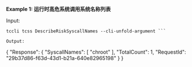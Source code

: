 **Example 1: 运行时高危系统调用系统名称列表**



Input: 

```
tccli tcss DescribeRiskSyscallNames --cli-unfold-argument ```

Output: 
```
{
    "Response": {
        "SyscallNames": [
            "chroot"
        ],
        "TotalCount": 1,
        "RequestId": "29b37d86-f63d-43d1-b21a-640e82965198"
    }
}
```

